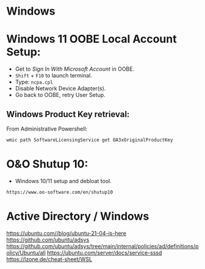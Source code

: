 # Windows

# Windows 11 OOBE Local Account Setup:

-   Get to _Sign In With Microsoft Account_ in OOBE.
-   `Shift` + `F10` to launch terminal.
-   Type: `ncpa.cpl`
-   Disable Network Device Adapter(s).
-   Go back to OOBE, retry User Setup.

## Windows Product Key retrieval:

From Administrative Powershell:

`wmic path SoftwareLicensingService get OA3xOriginalProductKey`

# O&O Shutup 10:

-   Windows 10/11 setup and debloat tool.

`https://www.oo-software.com/en/shutup10`

# Active Directory / Windows

<https://ubuntu.com//blog/ubuntu-21-04-is-here>
<https://github.com/ubuntu/adsys>
<https://github.com/ubuntu/adsys/tree/main/internal/policies/ad/definitions/policy/Ubuntu/all>
<https://ubuntu.com/server/docs/service-sssd>
<https://lzone.de/cheat-sheet/WSL>
